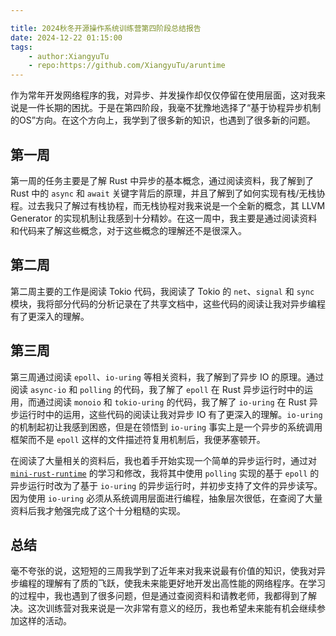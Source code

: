 ```yaml
---

title: 2024秋冬开源操作系统训练营第四阶段总结报告
date: 2024-12-22 01:15:00
tags:
    - author:XiangyuTu
    - repo:https://github.com/XiangyuTu/aruntime
---
```


作为常年开发网络程序的我，对异步、并发操作却仅仅停留在使用层面，这对我来说是一件长期的困扰。于是在第四阶段，我毫不犹豫地选择了“基于协程异步机制的OS”方向。在这个方向上，我学到了很多新的知识，也遇到了很多新的问题。

## 第一周

第一周的任务主要是了解 Rust 中异步的基本概念，通过阅读资料，我了解到了 Rust 中的 `async` 和 `await` 关键字背后的原理，并且了解到了如何实现有栈/无栈协程。过去我只了解过有栈协程，而无栈协程对我来说是一个全新的概念，其 LLVM Generator 的实现机制让我感到十分精妙。在这一周中，我主要是通过阅读资料和代码来了解这些概念，对于这些概念的理解还不是很深入。

## 第二周

第二周主要的工作是阅读 Tokio 代码，我阅读了 Tokio 的 `net`、`signal` 和 `sync` 模块，我将部分代码的分析记录在了共享文档中，这些代码的阅读让我对异步编程有了更深入的理解。

## 第三周

第三周通过阅读 `epoll`、`io-uring` 等相关资料，我了解到了异步 IO 的原理。通过阅读 `async-io` 和 `polling` 的代码，我了解了 `epoll` 在 Rust 异步运行时中的运用，而通过阅读 `monoio` 和 `tokio-uring` 的代码，我了解了 `io-uring` 在 Rust 异步运行时中的运用，这些代码的阅读让我对异步 IO 有了更深入的理解。`io-uring` 的机制起初让我感到困惑，但是在领悟到 `io-uring` 事实上是一个异步的系统调用框架而不是 `epoll` 这样的文件描述符复用机制后，我便茅塞顿开。

在阅读了大量相关的资料后，我也着手开始实现一个简单的异步运行时，通过对 [`mini-rust-runtime`](https://github.com/ihciah/mini-rust-runtime) 的学习和修改，我将其中使用 `polling` 实现的基于 `epoll` 的异步运行时改为了基于 `io-uring` 的异步运行时，并初步支持了文件的异步读写。因为使用 `io-uring` 必须从系统调用层面进行编程，抽象层次很低，在查阅了大量资料后我才勉强完成了这个十分粗糙的实现。

## 总结

毫不夸张的说，这短短的三周我学到了近年来对我来说最有价值的知识，使我对异步编程的理解有了质的飞跃，使我未来能更好地开发出高性能的网络程序。在学习的过程中，我也遇到了很多问题，但是通过查阅资料和请教老师，我都得到了解决。这次训练营对我来说是一次非常有意义的经历，我也希望未来能有机会继续参加这样的活动。